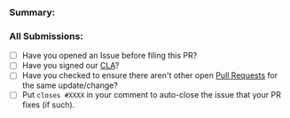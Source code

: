 ### Summary:
<!---
Please describe your changes here:
Why did you open this PR? 
What are you trying to accomplish?
what have you done? 
Why in this particular way? 
--->

### All Submissions:

* [ ] Have you opened an Issue before filing this PR?
* [ ] Have you signed our [CLA](https://www.mongodb.com/legal/contributor-agreement)?
* [ ] Have you checked to ensure there aren't other open [Pull Requests](../../../pulls) for the same update/change?
* [ ] Put `closes #XXXX` in your comment to auto-close the issue that your PR fixes (if such).
